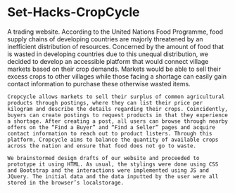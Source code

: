# Set-Hacks-CropCycle
A trading website. 
According to the United Nations Food Programme, food supply chains of developing countries are majorly threatened by an inefficient distribution of resources. Concerned by the amount of food that is wasted in developing countries due to this unequal distribution, we decided to develop an accessible platform that would connect village markets based on their crop demands. Markets would be able to sell their excess crops to other villages while those facing a shortage can easily gain contact information to purchase these otherwise wasted items. 

	Cropcycle allows markets to sell their surplus of common agricultural products through postings, where they can list their price per kilogram and describe the details regarding their crops. Coincidently, buyers can create postings to request products in that they experience a shortage. After creating a post, all users can browse through nearby offers on the “Find a Buyer” and “Find a Seller” pages and acquire contact information to reach out to product listers. Through this platform, Cropcycle aims to balance the quantity of available crops across the nation and ensure that food does not go to waste.

	We brainstormed design drafts of our website and proceeded to prototype it using HTML. As usual, the stylings were done using CSS and Bootstrap and the interactions were implemented using JS and JQuery. The initial data and the data inputted by the user were all stored in the browser’s localstorage.  
